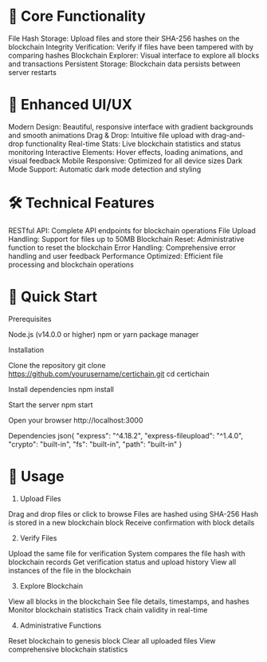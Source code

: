 # 🔐 Core Functionality

File Hash Storage: Upload files and store their SHA-256 hashes on the blockchain
Integrity Verification: Verify if files have been tampered with by comparing hashes
Blockchain Explorer: Visual interface to explore all blocks and transactions
Persistent Storage: Blockchain data persists between server restarts

# 🎨 Enhanced UI/UX

Modern Design: Beautiful, responsive interface with gradient backgrounds and smooth animations
Drag & Drop: Intuitive file upload with drag-and-drop functionality
Real-time Stats: Live blockchain statistics and status monitoring
Interactive Elements: Hover effects, loading animations, and visual feedback
Mobile Responsive: Optimized for all device sizes
Dark Mode Support: Automatic dark mode detection and styling

# 🛠️ Technical Features

RESTful API: Complete API endpoints for blockchain operations
File Upload Handling: Support for files up to 50MB
Blockchain Reset: Administrative function to reset the blockchain
Error Handling: Comprehensive error handling and user feedback
Performance Optimized: Efficient file processing and blockchain operations

# 🚀 Quick Start
Prerequisites

Node.js (v14.0.0 or higher)
npm or yarn package manager

Installation

Clone the repository
git clone https://github.com/yourusername/certichain.git
cd certichain

Install dependencies
npm install

Start the server
npm start

Open your browser
http://localhost:3000


Dependencies
json{
  "express": "^4.18.2",
  "express-fileupload": "^1.4.0",
  "crypto": "built-in",
  "fs": "built-in",
  "path": "built-in"
}

# 📖 Usage
1. Upload Files

Drag and drop files or click to browse
Files are hashed using SHA-256
Hash is stored in a new blockchain block
Receive confirmation with block details

2. Verify Files

Upload the same file for verification
System compares the file hash with blockchain records
Get verification status and upload history
View all instances of the file in the blockchain

3. Explore Blockchain

View all blocks in the blockchain
See file details, timestamps, and hashes
Monitor blockchain statistics
Track chain validity in real-time

4. Administrative Functions

Reset blockchain to genesis block
Clear all uploaded files
View comprehensive blockchain statistics